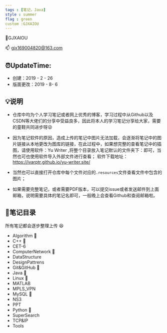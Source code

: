 ```yaml
---
tags : [笔记，Java]
style : summer
flag : green
custom :GJXAIOU
---
```


:boy:GJXAIOU  

:mailbox: gjx169004820@163.com


## :alarm_clock:UpdateTime: 
- 创建：2019 - 2 - 26
- 版面更改：2019 - 8- 6

## :bulb:说明

- 仓库中均为个人学习笔记或者网上优秀的博客，学习过程中从Github以及CSDN等大佬们的分享中受益良多，因此将本人的学习笔记分享给大家，需要的童鞋共同进步呀:stuck_out_tongue_winking_eye:

- 因为笔记软件的原因，造成上传的笔记中图片无法加载，会逐渐将笔记中的图片链接从本地更改为图库的链接，在此过程中，如果想完整的查看笔记中的插图，请使用软件：Yu Writer ,将整个目录放入笔记默认的文件夹下：即可，当然也可也使用软件导入外部文件进行查看；
  软件下载地址：https://ivarptr.github.io/yu-writer.site/
- 当然也可以直接打开仓库中每个文件对应的`.resources`文件查看文件中包含的图片；
- 如果需要完整笔记，或者需要PDF版本，可以提交issue或者发送邮件到上面邮箱，说明需要具体的笔记名即可，一般晚上会查看Github和查阅邮箱啦。




## :notebook_with_decorative_cover:笔记目录
所有笔记都会逐步整理上传 :laughing:
- Algorithm :open_file_folder:
- C++ :open_file_folder:
- CET-6
- ComputerNetwork  :open_file_folder:
- DataStructure 
- DesignPattrens
- Git&GitHub :open_file_folder:
- Java :open_file_folder:
- Linux :open_file_folder:
- MATLAB
- MPLS_VPN
- MySQL :open_file_folder:
- NS3
- PPT
- Python :open_file_folder:
- SuperSearch
- TCP&IP
- Tools

